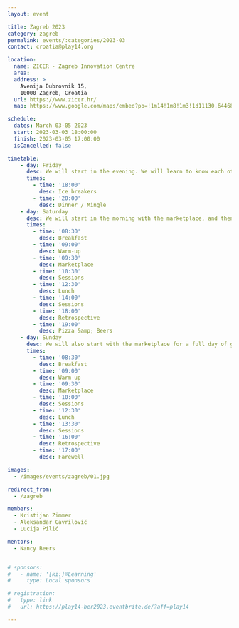 ```yaml
---
layout: event

title: Zagreb 2023
category: zagreb
permalink: events/:categories/2023-03
contact: croatia@play14.org

location:
  name: ZICER - Zagreb Innovation Centre
  area:
  address: >
    Avenija Dubrovnik 15, 
    10000 Zagreb, Croatia
  url: https://www.zicer.hr/
  map: https://www.google.com/maps/embed?pb=!1m14!1m8!1m3!1d11130.644682390654!2d15.9746917!3d45.7779803!3m2!1i1024!2i768!4f13.1!3m3!1m2!1s0x0%3A0x19d4422c69d308a7!2sCroatian%20inovation%20center%20-%20ZICER!5e0!3m2!1sen!2slu!4v1672247241372!5m2!1sen!2slu

schedule:
  dates: March 03-05 2023
  start: 2023-03-03 18:00:00
  finish: 2023-03-05 17:00:00
  isCancelled: false

timetable:
    - day: Friday
      desc: We will start in the evening. We will learn to know each other and share a nice dinner all together.
      times:
        - time: '18:00'
          desc: Ice breakers
        - time: '20:00'
          desc: Dinner / Mingle
    - day: Saturday
      desc: We will start in the morning with the marketplace, and then we will play games all day long.
      times:
        - time: '08:30'
          desc: Breakfast
        - time: '09:00'
          desc: Warm-up
        - time: '09:30'
          desc: Marketplace
        - time: '10:30'
          desc: Sessions
        - time: '12:30'
          desc: Lunch
        - time: '14:00'
          desc: Sessions
        - time: '18:00'
          desc: Retrospective
        - time: '19:00'
          desc: Pizza &amp; Beers
    - day: Sunday
      desc: We will also start with the marketplace for a full day of games. Whoever needs to catch a plane can leave earlier.
      times:
        - time: '08:30'
          desc: Breakfast
        - time: '09:00'
          desc: Warm-up
        - time: '09:30'
          desc: Marketplace
        - time: '10:00'
          desc: Sessions
        - time: '12:30'
          desc: Lunch
        - time: '13:30'
          desc: Sessions
        - time: '16:00'
          desc: Retrospective
        - time: '17:00'
          desc: Farewell

images:
  - /images/events/zagreb/01.jpg

redirect_from:
  - /zagreb

members:
  - Kristijan Zimmer
  - Aleksandar Gavrilović
  - Lucija Pilić

mentors:
  - Nancy Beers


# sponsors:
#   - name: '[ki:]®Learning'
#     type: Local sponsors

# registration:
#   type: link
#   url: https://play14-ber2023.eventbrite.de/?aff=play14

---
```


